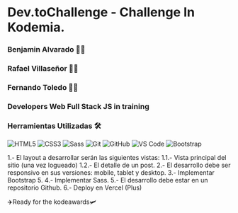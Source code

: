 # Dev.toChallenge - Challenge In Kodemia. 

### Benjamin Alvarado 👦🏻
### Rafael Villaseñor   👦🏻
### Fernando Toledo 👦🏻
### Developers Web Full Stack JS in training

### Herramientas Utilizadas 🛠 
![HTML5](https://img.shields.io/badge/-HTML5-%23E44D27?style=flat-square&logo=html5&logoColor=ffffff)
![CSS3](https://img.shields.io/badge/-CSS3-%231572B6?style=flat-square&logo=css3)
![Sass](https://img.shields.io/badge/-Sass-%23CC6699?style=flat-square&logo=sass&logoColor=ffffff)
![Git](https://img.shields.io/badge/-Git-%23F05032?style=flat-square&logo=git&logoColor=%23ffffff)
![GitHub](https://img.shields.io/badge/-GitHub-181717?style=flat-square&logo=github)
![VS Code](http://img.shields.io/badge/-VS%20Code-007ACC?style=flat-square&logo=visual-studio-code&logoColor=ffffff)
![Bootstrap](https://img.shields.io/badge/-Bootstrap-563D7C?style=flat-square&logo=Bootstrap&logoColor=ffffff) 



1.- El layout a desarrollar serán las siguientes vistas:
1.1.- Vista principal del sitio (una vez logueado)
1.2.- El detalle de un post.
2.- El desarrollo debe ser responsivo en sus versiones: mobile, tablet y desktop.
3.- Implementar Bootstrap 5.
4.- Implementar Sass.
5.- El desarrollo debe estar en un repositorio Github.
6.- Deploy en Vercel (Plus)

✈️Ready for the kodeawards🛩
